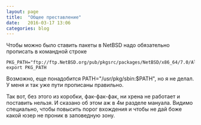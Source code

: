 ```yaml
---
layout: page
title:  "Общее преставление"
date:   2016-03-17 13:06
categories: blog
---
```


   Чтобы можно было ставить пакеты в NetBSD надо обязательно прописать в командной строке
   
	PKG_PATH="ftp://ftp.NetBSD.org/pub/pkgsrc/packages/NetBSD/x86_64/7.0/All/"
	export PKG_PATH

   Возможно, еще понадобится PATH="/usr/pkg/sbin:$PATH", но я не делал. У меня и так уже пути прописаны правильно.
  
   Так вот, без этого из коробки, фак-фак-фак, ни хрена не работает и поставить нельзя. И сказано об этом аж в 4м разделе мануала. Видимо специально, чтобы повысить порог вхождения и чтобы не дай боже какой юзер не проник в заповедную зону.
   
   